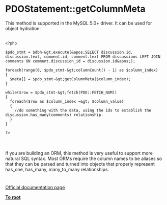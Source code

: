 # PDOStatement::getColumnMeta



This method is supported in the MySQL 5.0+ driver.  It can be used for object hydration:<br><br>

```
<?php

$pdo_stmt = $dbh-&gt;execute(&apos;SELECT discussion.id, discussion.text, comment.id, comment.text FROM discussions LEFT JOIN comments ON comment.discussion_id = discussion.id&apos;);

foreach(range(0, $pdo_stmt-&gt;columnCount() - 1) as $column_index)
{
  $meta[] = $pdo_stmt-&gt;getColumnMeta($column_index);
}

while($row = $pdo_stmt-&gt;fetch(PDO::FETCH_NUM))
{
  foreach($row as $column_index =&gt; $column_value)
  {
    //do something with the data, using the ids to establish the discussion.has_many(comments) relationship.
  }
}

?>
```
<br><br>If you are building an ORM, this method is very useful to support more natural SQL syntax.  Most ORMs require the column names to be aliases so that they can be parsed and turned into objects that properly represent has_one, has_many, many_to_many relationships.  

#

[Official documentation page](https://www.php.net/manual/en/pdostatement.getcolumnmeta.php)

**[To root](/README.md)**